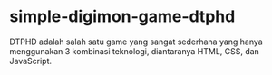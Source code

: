 # simple-digimon-game-dtphd
DTPHD adalah salah satu game yang sangat sederhana yang hanya menggunakan 3 kombinasi teknologi, diantaranya HTML, CSS, dan JavaScript. 
